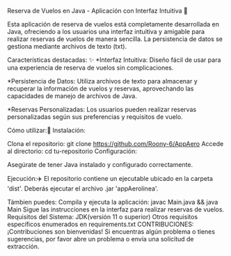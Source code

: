 Reserva de Vuelos en Java - Aplicación con Interfaz Intuitiva 🛫

Esta aplicación de reserva de vuelos está completamente desarrollada en Java, ofreciendo a los usuarios una interfaz intuitiva y amigable para realizar reservas de vuelos de manera sencilla. La persistencia de datos se gestiona mediante archivos de texto (txt).

Características destacadas: ✨
*Interfaz Intuitiva: Diseño fácil de usar para una experiencia de reserva de vuelos sin complicaciones.

*Persistencia de Datos: Utiliza archivos de texto para almacenar y recuperar la información de vuelos y reservas, aprovechando las capacidades de manejo de archivos de Java.

*Reservas Personalizadas: Los usuarios pueden realizar reservas personalizadas según sus preferencias y requisitos de vuelo.

Cómo utilizar:🚀
Instalación:

Clona el repositorio: git clone https://github.com/Roony-6/AppAero
Accede al directorio: cd tu-repositorio
Configuración:

Asegúrate de tener Java instalado y configurado correctamente.

Ejecución:✈️
El repositorio contiene un ejecutable ubicado en la carpeta 'dist'. Deberás ejecutar el archivo .jar 'appAerolinea'.

Támbien puedes:
Compila y ejecuta la aplicación: javac Main.java && java Main
Sigue las instrucciones en la interfaz para realizar reservas de vuelos.
Requisitos del Sistema:
JDK(versión 11 o superior)
Otros requisitos específicos enumerados en requirements.txt
CONTRIBUCIONES:
¡Contribuciones son bienvenidas! Si encuentras algún problema o tienes sugerencias, por favor abre un problema o envía una solicitud de extracción.
